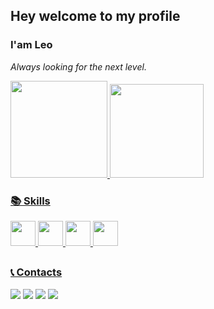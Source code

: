 ## Hey welcome to my profile
### I'am Leo

*Always looking for the next level.*
<div>
  <a href="https://github.com/leodoprado">
  <img height="155em" src="https://github-readme-stats.vercel.app/api?username=leodoprado&show_icons=true&theme=nord&include_all_commits=true&count_private=true&hide_border=true"/>
    <img height="150em" src="https://github-readme-stats.vercel.app/api/top-langs/?username=leodoprado&layout=compact&langs_count=7&theme=nord&hide_border=true"/>
</div>
  
  ### 📚 Skills
  <img height="40em" src="https://cdn.jsdelivr.net/gh/devicons/devicon/icons/html5/html5-original.svg"/>
  <img height="40em" src="https://cdn.jsdelivr.net/gh/devicons/devicon/icons/css3/css3-original.svg"/>
  <img height="40em" src="https://cdn.jsdelivr.net/gh/devicons/devicon/icons/javascript/javascript-original.svg"/>
  <img height="40em" src="https://cdn.jsdelivr.net/gh/devicons/devicon/icons/nodejs/nodejs-plain.svg"/>          
  
  ##
  
  ### 📞 Contacts
  <a href = "mailto:leonardodoprado231@gmail.com"><img src="https://img.shields.io/badge/Gmail-D14836?style=for-the-badge&logo=gmail&logoColor=white" target="_blank"></a>
    <a href="mailto:leonardodoprado0@outlook.com" target="_blank"><img src="https://img.shields.io/badge/Outlook-0078D4?style=for-the-badge&logo=microsoft-outlook&logoColor=white"    target="_blank"></a>
  <a href="https://www.linkedin.com/in/leodoprado/"><img src="https://img.shields.io/badge/-LinkedIn-%230077B5?style=for-the-badge&logo=linkedin&logoColor=white"    target="_blank"></a> 
 <a href="https://t.me/leodoprado" target="_blank"><img src="https://img.shields.io/badge/Telegram-2CA5E0?style=for-the-badge&logo=telegram&logoColor=white" target="_blank"></a>
